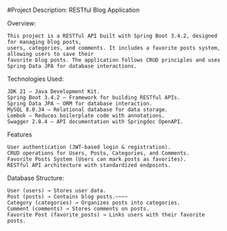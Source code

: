 #Project Description: RESTful Blog Application

Overview:

    This project is a RESTful API built with Spring Boot 3.4.2, designed for managing blog posts, 
    users, categories, and comments. It includes a favorite posts system, allowing users to save their 
    favorite blog posts. The application follows CRUD principles and uses Spring Data JPA for database interactions.

Technologies Used:

    JDK 21 – Java Development Kit.
    Spring Boot 3.4.2 – Framework for building RESTful APIs.
    Spring Data JPA – ORM for database interaction.
    MySQL 8.0.34 – Relational database for data storage.
    Lombok – Reduces boilerplate code with annotations.
    Swagger 2.8.4 – API documentation with Springdoc OpenAPI.

Features

    User authentication (JWT-based login & registration).
    CRUD operations for Users, Posts, Categories, and Comments.
    Favorite Posts System (Users can mark posts as favorites).
    RESTful API architecture with standardized endpoints.

Database Structure:
    
    User (users) → Stores user data.
    Post (posts) → Contains blog posts.~~~~
    Category (categories) → Organizes posts into categories.
    Comment (comments) → Stores comments on posts.
    Favorite Post (favorite_posts) → Links users with their favorite posts.
